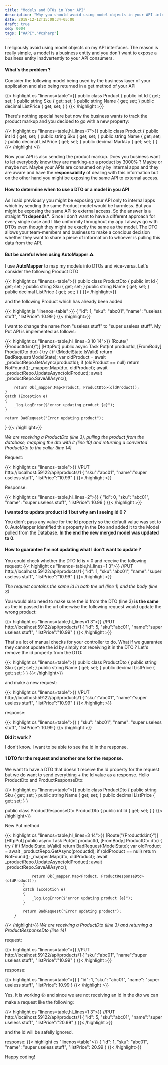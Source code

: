 ```yaml
---
title: "Models and DTOs in Your API"
description: "Why you should avoid using model objects in your API interfaces"
date: 2018-12-12T15:08:34-05:00
draft: true
seq: 0004
tags: ["#API","#csharp"]
---
```


I religiously avoid using model objects on my API interfaces. The reason is really simple, a model is a business entity and you don't want to expose a business entity inadvertently to your API consumers. <!--more--> 
#### What's the problem ?

Consider the following model being used by the business layer of your application and also being returned in a get method of your API

{{< highlight cs "linenos=table">}}
public class Product
{
	public int Id { get; set; }
	public string Sku { get; set; }
	public string Name { get; set; }
	public decimal ListPrice { get; set; }
}
{{< /highlight >}}

There's nothing special here but now the business wants to track the product markup and you decided to go with a new property:

{{< highlight cs "linenos=table,hl_lines=7">}}
public class Product
{
	public int Id { get; set; }
	public string Sku { get; set; }
	public string Name { get; set; }
	public decimal ListPrice { get; set; }
	public decimal MarkUp { get; set; }
}
{{< /highlight >}}

Now your API is also sending the product markup. Does you business want to let everybody know they are marking-up a product by 3000% ? Maybe or maybe not. Maybe your APIs are consumed only by internal apps and they 
are aware and have the **responsability** of dealing with this information but on the other hand you might be exposing the same API to external access. 

#### How to determine when to use a DTO or a model in you API
As I said previously you might be exposing your API only to internal apps which by sending the same Product model would be harmless. But you might be exposing the same API to external access. So the answer is a straight
**"it depends"**. Since I don't want to have a different approach for every single case and I like uniformity throughout my app I always go with DTOs even though they might be exactly the same as the model. The DTO allows your 
team-members and business to make a concious decision whether they want to share a piece of information to whoever is pulling this data from the API.

#### But be careful when using AutoMapper :warning:
I use **AutoMapper** to map my models into DTOs and vice-versa. Let's consider the following Product DTO

{{< highlight cs "linenos=table">}}
public class ProductDto
{
	public int Id { get; set; }
	public string Sku { get; set; }
	public string Name { get; set; }
	public decimal ListPrice { get; set; }
}
{{< /highlight>}}	

and the following Product which has already been added

{{< highlight js "linenos=table">}}
{
    "id": 1,
    "sku": "abc01",
    "name": "useless stuff",
    "listPrice": 10.99
}
{{< /highlight>}}	

I want to change the name from "useless stuff" to "super useless stuff". My Put API is implemented as follows:

{{< highlight cs "linenos=table,hl_lines=3 10 14">}}
[Route("{ProductId:int}")]
[HttpPut]
public async Task<IActionResult> Put(int productId, [FromBody] ProductDto dto)
{
	try
	{
		if (!ModelState.IsValid) return BadRequest(ModelState);
		var oldProduct = await _productRepo.GetAsync(productId);
		if (oldProduct == null) return NotFound();
		_mapper.Map(dto, oldProduct);
		await _productRepo.UpdateAsync(oldProduct);
		await _productRepo.SaveAllAsync();

		return Ok(_mapper.Map<Product, ProductDto>(oldProduct));
	}
	catch (Exception e)
	{
		_log.LogError($"error updating product {e}");
	}

	return BadRequest("Error updating product");
}
{{< /highlight>}}	

_We are receiving a ProductDto (line 3), pulling the product from the database, mapping the dto with it (line 10) and returning a converted ProductDto to the caller (line 14)_
 

Request:

{{< highlight cs "linenos=table">}}
//PUT http://localhost:59122/api/products/1
{
	"sku":"abc01",
	"name":"super useless stuff",
	"listPrice":"10.99"
}
{{< /highlight >}}	

Response:

{{< highlight cs "linenos=table,hl_lines=2">}}
{
    "id": 0,
    "sku": "abc01",
    "name": "super useless stuff",
    "listPrice": 10.99
}
{{< /highlight >}}	

**I wanted to update product id 1 but why am I seeing id 0 ?** 

You didn't pass any value for the Id property so the default value was set to 0. AutoMapper identified this property in the Dto and added it to the Model pulled from the Database. 
**In the end the new merged model was updated to 0**.

#### How to guarantee I'm not updating what I don't want to update ?

You could check whether the DTO Id is > 0 and receive the following request:
{{< highlight cs "linenos=table,hl_lines=1 3">}}
//PUT http://localhost:59122/api/products/1
{
	"id": 1,
	"sku":"abc01",
	"name":"super useless stuff",
	"listPrice":"10.99"
}
{{< /highlight >}}	

_The request contains the same id in both the url (line 1) and the body (line 3)_

You would also need to make sure the id from the DTO (line 3) **is the same** as the id passed in the url otherwise the following request would update the wrong product:

{{< highlight cs "linenos=table,hl_lines=1 3">}}
//PUT http://localhost:59122/api/products/1
{
	"id": 5,
	"sku":"abc01",
	"name":"super useless stuff",
	"listPrice":"10.99"
}
{{< /highlight >}}	

That's a lot of manual checks for your controller to do. What if we guarantee they cannot update the id by simply not receiving it in the DTO ? Let's remove the id property from the DTO:

{{< highlight cs "linenos=table">}}
public class ProductDto
{
	public string Sku { get; set; }
	public string Name { get; set; }
	public decimal ListPrice { get; set; }
}
{{< /highlight>}}

and make a new request:

{{< highlight cs "linenos=table">}}
//PUT http://localhost:59122/api/products/1
{
	"sku":"abc01",
	"name":"super useless stuff",
	"listPrice":"10.99"
}
{{< /highlight >}}	

response:

{{< highlight cs "linenos=table">}}
{
    "sku": "abc01",
    "name": "super useless stuff",
    "listPrice": 10.99
}
{{< /highlight >}}	

**Did it work ?**

I don't know. I want to be able to see the Id in the response.

#### 1 DTO for the request and another one for the response.

We want to have a DTO that doesn't receive the Id property for the request but we do want to send everything + the Id value as a response. Hello ProductDto and ProductResponseDto:

{{< highlight cs "linenos=table">}}
public class ProductDto
{
	public string Sku { get; set; }
	public string Name { get; set; }
	public decimal ListPrice { get; set; }
}

public class ProductResponseDto:ProductDto
{
	public int Id { get; set; }
}
{{< /highlight>}}

New Put method

{{< highlight cs "linenos=table,hl_lines=3 14">}}
        [Route("{ProductId:int}")]
        [HttpPut]
        public async Task<IActionResult> Put(int productId, [FromBody] ProductDto dto)
        {
            try
            {
                if (!ModelState.IsValid) return BadRequest(ModelState);
                var oldProduct = await _productRepo.GetAsync(productId);
                if (oldProduct == null) return NotFound();
                _mapper.Map(dto, oldProduct);
                await _productRepo.UpdateAsync(oldProduct);
                await _productRepo.SaveAllAsync();

                return Ok(_mapper.Map<Product, ProductResponseDto>(oldProduct));
            }
            catch (Exception e)
            {
                _log.LogError($"error updating product {e}");
            }

            return BadRequest("Error updating product");
        }
{{< /highlight>}}
_We are receiving a ProductDto (line 3) and returning a ProductResponseDto (line 14)_


request:

{{< highlight cs "linenos=table">}}
//PUT http://localhost:59122/api/products/1
{
	"sku":"abc01",
	"name":"super useless stuff",
	"listPrice":"10.99"
}
{{< /highlight >}}	

response:

{{< highlight cs "linenos=table">}}
{
    "id": 1,
    "sku": "abc01",
    "name": "super useless stuff",
    "listPrice": 10.99
}
{{< /highlight >}}	

Yes, It is working :thumbsup: and since we are not receiving an Id in the dto we can make a request like the following:

{{< highlight cs "linenos=table,hl_lines=1 3">}}
//PUT http://localhost:59122/api/products/1
{
	"id": 5,
	"sku":"abc01",
	"name":"super useless stuff",
	"listPrice":"20.99"
}
{{< /highlight >}}	

and the id will be safelly ignored.

response:
{{< highlight cs "linenos=table">}}
{
    "id": 1,
    "sku": "abc01",
    "name": "super useless stuff",
    "listPrice": 20.99
}
{{< /highlight>}}


Happy coding!